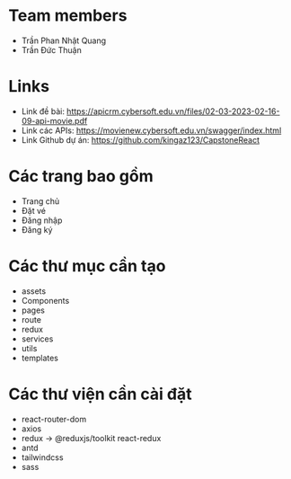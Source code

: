# Team members
  - Trần Phan Nhật Quang
  - Trần Đức Thuận

# Links
  - Link đề bài: https://apicrm.cybersoft.edu.vn/files/02-03-2023-02-16-09-api-movie.pdf
  - Link các APIs: https://movienew.cybersoft.edu.vn/swagger/index.html
  - Link Github dự án: https://github.com/kingaz123/CapstoneReact

# Các trang bao gồm
  - Trang chủ
  - Đặt vé
  - Đăng nhập
  - Đăng ký

# Các thư mục cần tạo
  - assets
  - Components
  - pages
  - route
  - redux
  - services
  - utils
  - templates

# Các thư viện cần cài đặt
  - react-router-dom
  - axios
  - redux -> @reduxjs/toolkit react-redux
  - antd 
  - tailwindcss
  - sass



